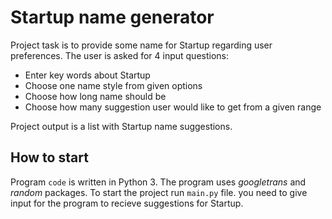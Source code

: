 # Startup name generator	

Project task is to provide some name for Startup regarding user preferences. The user is asked for 4 input questions:
- Enter key words about Startup
- Choose one name style from given options
- Choose how long name should be
- Choose how many suggestion user would like to get from a given range

Project output is a list with Startup name suggestions.

## How to start	
Program `code` is written in Python 3. The program uses *googletrans* and *random* packages. To start the project run `main.py` file. you need to give input for the program to recieve suggestions for Startup.
